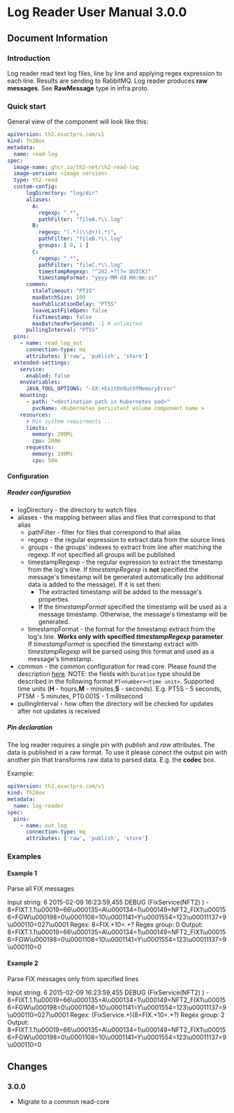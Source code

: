 # Log Reader User Manual 3.0.0

## Document Information

### Introduction

Log reader read text log files, line by line and applying regex expression to each line. Results are sending to RabbitMQ.
Log reader produces **raw messages**. See **RawMessage** type in infra.proto.

### Quick start
General view of the component will look like this:
```yaml
apiVersion: th2.exactpro.com/v1
kind: Th2Box
metadata:
  name: read-log
spec:
  image-name: ghcr.io/th2-net/th2-read-log
  image-version: <image version>
  type: th2-read
  custom-config:
      logDirectory: "log/dir"
      aliases:
        A:
          regexp: ".*",
          pathFilter: "fileA.*\\.log"
        B:
          regexp: "(.*)(\\d+)(.*)",
          pathFilter: "fileB.*\\.log"
          groups: [ 0, 1 ]
        C:
          regexp: ".*",
          pathFilter: "fileC.*\\.log"
          timestampRegexp: "^202.+?(?= QUICK)"
          timestampFormat: "yyyy-MM-dd HH:mm:ss"
      common:
        staleTimeout: "PT1S"
        maxBatchSize: 100
        maxPublicationDelay: "PT5S"
        leaveLastFileOpen: false
        fixTimestamp: false
        maxBatchesPerSecond: -1 # unlimited
      pullingInterval: "PT5S"
  pins:
    - name: read_log_out
      connection-type: mq
      attributes: ['raw', 'publish', 'store']
  extended-settings:
    service:
      enabled: false
    envVariables:
      JAVA_TOOL_OPTIONS: "-XX:+ExitOnOutOfMemoryError"
    mounting:
      - path: "<destination path in Kubernetes pod>"
        pvcName: <Kubernetes persistent volume component name >
    resources:
      # Min system requirments ...
      limits:
        memory: 200Mi
        cpu: 200m
      requests:
        memory: 100Mi
        cpu: 50m
```

#### Configuration

##### Reader configuration

+ logDirectory - the directory to watch files
+ aliases - the mapping between alias and files that correspond to that alias
    + pathFilter - filter for files that correspond to that alias
    + regexp - the regular expression to extract data from the source lines
    + groups - the groups' indexes to extract from line after matching the regexp. If not specified all groups will be published
    + timestampRegexp - the regular expression to extract the timestamp from the log's line.
      If _timestampRegexp_ is **not** specified the message's timestamp will be generated automatically (no additional data is added to the message).
      If it is set then:
        + The extracted timestamp will be added to the message's properties.
        + If the _timestampFormat_ specified the timestamp will be used as a message timestamp. Otherwise, the message's timestamp will be generated.
    + timestampFormat - the format for the timestamp extract from the log's line. **Works only with specified _timestampRegexp_ parameter**.
      If _timestampFormat_ is specified the timestamp extract with _timestampRegexp_ will be parsed using this format and used as a message's timestamp.
+ common - the common configuration for read core. Please found the description [here](https://github.com/th2-net/th2-read-file-common-core/blob/master/README.md#configuration).
  NOTE: the fields with `Duration` type should be described in the following format `PT<number><time unit>`.
  Supported time units (**H** - hours,**M** - minutes,**S** - seconds). E.g. PT5S - 5 seconds, PT5M - 5 minutes, PT0.001S - 1 millisecond
+ pullingInterval - how often the directory will be checked for updates after not updates is received

##### Pin declaration

The log reader requires a single pin with _publish_ and _raw_ attributes. The data is published in a raw format. To use it please conect the output pin with another pin that transforms raw data to parsed data. E.g. the **codec** box.

Example:
```yaml
apiVersion: th2.exactpro.com/v1
kind: Th2Box
metadata:
  name: log-reader
spec:
  pins:
    - name: out_log
      connection-type: mq
      attributes: ['raw', 'publish', 'store']
```

### Examples

#### Example 1

Parse all FIX messages

Input string: 6 2015-02-09 16:23:59,455 DEBUG   (FixService(NFT2)    ) - 8=FIXT.1.1\u00019=66\u000135=A\u000134=1\u000149=NFT2_FIX1\u000156=FGW\u000198=0\u0001108=10\u0001141=Y\u0001554=123\u00011137=9\u000110=027\u0001
Regex: 8=FIX.+10=.+?
Regex group: 0 
Output: 8=FIXT.1.1\u00019=66\u000135=A\u000134=1\u000149=NFT2_FIX1\u000156=FGW\u000198=0\u0001108=10\u0001141=Y\u0001554=123\u00011137=9\u000110=0

#### Example 2

Parse FIX messages only from specified lines

Input string: 6 2015-02-09 16:23:59,455 DEBUG   (FixService(NFT2)    ) - 8=FIXT.1.1\u00019=66\u000135=A\u000134=1\u000149=NFT2_FIX1\u000156=FGW\u000198=0\u0001108=10\u0001141=Y\u0001554=123\u00011137=9\u000110=027\u0001
Regex: (FixService.+)(8=FIX.+10=.+?)
Regex group: 2 
Output: 8=FIXT.1.1\u00019=66\u000135=A\u000134=1\u000149=NFT2_FIX1\u000156=FGW\u000198=0\u0001108=10\u0001141=Y\u0001554=123\u00011137=9\u000110=0

## Changes

### 3.0.0

+ Migrate to a common read-core
